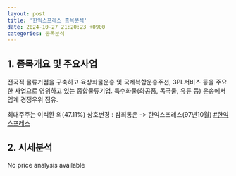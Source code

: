 ```yaml
---
layout: post
title: '한익스프레스 종목분석'
date: 2024-10-27 21:20:23 +0900
categories: 종목분석
---
```


## 1. 종목개요 및 주요사업

전국적 물류거점을 구축하고 육상화물운송 및 국제복합운송주선, 3PL서비스 등을 주요한 사업으로 영위하고 있는 종합물류기업. 특수화물(화공품, 독극물, 유류 등) 운송에서 업계 경쟁우위 점유.

최대주주는 이석환 외(47.11%) 상호변경 : 삼희통운 -> 한익스프레스(97년10월)
[#한익스프레스](#)

## 2. 시세분석

No price analysis available
